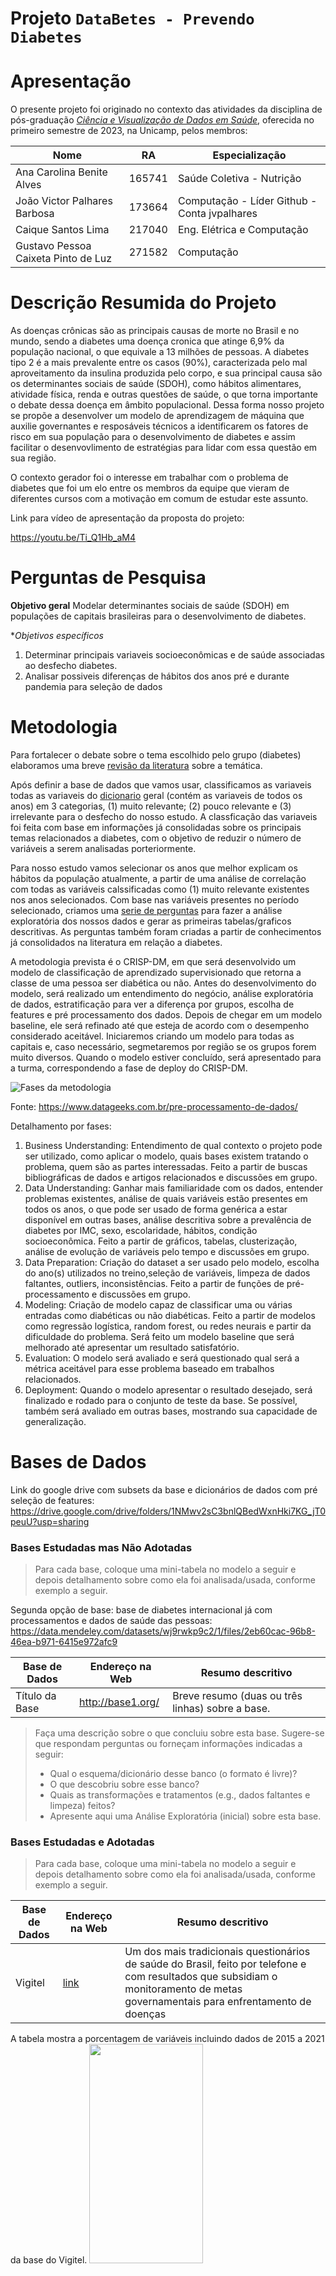 # Projeto `DataBetes - Prevendo Diabetes`

# Apresentação

O presente projeto foi originado no contexto das atividades da disciplina de pós-graduação [*Ciência e Visualização de Dados em Saúde*](https://github.com/datasci4health/home), oferecida no primeiro semestre de 2023, na Unicamp, pelos membros:


|Nome  | RA | Especialização|
|--|--|--|
| Ana Carolina Benite Alves  | 165741  | Saúde Coletiva - Nutrição|
| João Victor Palhares Barbosa  | 173664  | Computação - Líder Github - Conta jvpalhares |
| Caique Santos Lima  | 217040  | Eng. Elétrica e Computação |
| Gustavo Pessoa Caixeta Pinto de Luz  | 271582  | Computação |


# Descrição Resumida do Projeto
As doenças crônicas são as principais causas de morte no Brasil e no mundo, sendo a diabetes uma doença cronica que atinge 6,9% da população nacional, o que equivale a 13 milhões de pessoas. A diabetes tipo 2 é a mais prevalente entre os casos (90%), caracterizada pelo mal aproveitamento da insulina produzida pelo corpo, e sua principal causa são os determinantes sociais de saúde (SDOH), como hábitos alimentares, atividade física, renda e outras questões de saúde, o que torna importante o debate dessa doença em âmbito populacional. Dessa forma nosso projeto se propõe a desenvolver um modelo de aprendizagem de máquina que auxilie governantes e resposáveis técnicos a identificarem os fatores de risco em sua população para o desenvolvimento de diabetes e assim facilitar o desenvovlimento de estratégias para lidar com essa questão em sua região. 

O contexto gerador foi o interesse em trabalhar com o problema de diabetes que foi um elo entre os membros da equipe que vieram de diferentes cursos com a motivação em comum de estudar este assunto.

Link para vídeo de apresentação da proposta do projeto:

https://youtu.be/Ti_Q1Hb_aM4

# Perguntas de Pesquisa
**Objetivo geral**
Modelar determinantes sociais de saúde (SDOH) em populações de capitais brasileiras para o desenvolvimento de diabetes.

**Objetivos específicos*
1. Determinar principais variaveis socioeconômicas e de saúde associadas ao desfecho diabetes.
2. Analisar possiveis diferenças de hábitos dos anos pré e durante pandemia para seleção de dados

# Metodologia
Para fortalecer o debate sobre o tema escolhido pelo grupo (diabetes) elaboramos uma breve [revisão da literatura](https://docs.google.com/spreadsheets/d/16Tx_cRwd-Si_22261u3sc9vwINxoUJbDIam9G-gOqMw/edit?usp=share_link) sobre a temática.

Após definir a base de dados que vamos usar, classificamos as variaveis todas as variaveis do [dicionario](https://docs.google.com/spreadsheets/d/1aNySJ5izNeSEnhFt3PwWIv_5IPRt3P12/edit?usp=sharing&ouid=106016703712140707137&rtpof=true&sd=true) geral (contém as variaveis de todos os anos) em 3 categorias, (1) muito relevante; (2) pouco relevante e (3) irrelevante para o desfecho do nosso estudo. A classficação das variaveis foi feita com base em informações já consolidadas sobre os principais temas relacionados a diabetes, com o objetivo de reduzir o número de variáveis a serem analisadas porteriormente. 

Para nosso estudo vamos selecionar os anos que melhor explicam os hábitos da população atualmente, a partir de uma análise de correlação com todas as variáveis calssificadas como (1) muito relevante existentes nos anos selecionados. Com base nas variáveis presentes no período selecionado, criamos uma [serie de perguntas](https://docs.google.com/document/d/1_7RMeBFHca32wVxBhwUvWz-3Or6s_1LFaEVwYnwiljg/edit?usp=share_link) para fazer a análise exploratória dos nossos dados e gerar as primeiras tabelas/graficos descritivas. As perguntas também foram criadas a partir de conhecimentos já consolidados na literatura em relação a diabetes. 

A metodologia prevista é o CRISP-DM, em que será desenvolvido um modelo de classificação de aprendizado supervisionado que retorna a classe de uma pessoa ser diabética ou não. Antes do desenvolvimento do modelo, será realizado um entendimento do negócio, análise exploratória de dados, estratificação para ver a diferença por grupos, escolha de features e pré processamento dos dados. Depois de chegar em um modelo baseline, ele será refinado até que esteja de acordo com o desempenho considerado aceitável. Iniciaremos criando um modelo para todas as capitais e, caso necessário, segmetaremos por região se os grupos forem muito diversos. Quando o modelo estiver concluído, será apresentado para a turma, correspondendo a fase de deploy do CRISP-DM.

![Fases da metodologia](assets/Fluxo_dados.drawio.png)

Fonte: https://www.datageeks.com.br/pre-processamento-de-dados/


Detalhamento por fases:
1. Business Understanding: Entendimento de qual contexto o projeto pode ser utilizado, como aplicar o modelo, quais bases existem tratando o problema, quem são as partes interessadas. Feito a partir de buscas bibliográficas de dados e artigos relacionados e discussões em grupo.
2. Data Understanding: Ganhar mais familiaridade com os dados, entender problemas existentes, análise de quais variáveis estão presentes em todos os anos, o que pode ser usado de forma genérica a estar disponível em outras bases, análise descritiva sobre a prevalência de diabetes por IMC, sexo, escolaridade, hábitos, condição socioeconômica. Feito a partir de gráficos, tabelas, clusterização, análise de evolução de variáveis pelo tempo e discussões em grupo.
3. Data Preparation: Criação do dataset a ser usado pelo modelo, escolha do ano(s) utilizados no treino,seleção de variáveis, limpeza de dados faltantes, outliers, inconsistências. Feito a partir de funções de pré-processamento e discussões em grupo.
4. Modeling: Criação de modelo capaz de classificar uma ou várias entradas como diabéticas ou não diabéticas. Feito a partir de modelos como regressão logística, random forest, ou redes neurais e partir da dificuldade do problema. Será feito um modelo baseline que será melhorado até apresentar um resultado satisfatório.
5. Evaluation: O modelo será avaliado e será questionado qual será a métrica aceitável para esse problema baseado em trabalhos relacionados.
6. Deployment: Quando o modelo apresentar o resultado desejado, será finalizado e rodado para o conjunto de teste da base. Se possível, também será avaliado em outras bases, mostrando sua capacidade de generalização.

# Bases de Dados


Link do google drive com subsets da base e dicionários de dados com pré seleção de features: https://drive.google.com/drive/folders/1NMwv2sC3bnlQBedWxnHki7KG_jT0peuU?usp=sharing


### Bases Estudadas mas Não Adotadas

> Para cada base, coloque uma mini-tabela no modelo a seguir e depois detalhamento sobre como ela foi analisada/usada, conforme exemplo a seguir.

Segunda opção de base: base de diabetes internacional já com processamentos e dados de saúde das pessoas: https://data.mendeley.com/datasets/wj9rwkp9c2/1/files/2eb60cac-96b8-46ea-b971-6415e972afc9


Base de Dados | Endereço na Web | Resumo descritivo
----- | ----- | -----
Título da Base | http://base1.org/ | Breve resumo (duas ou três linhas) sobre a base.

> Faça uma descrição sobre o que concluiu sobre esta base. Sugere-se que respondam perguntas ou forneçam informações indicadas a seguir:
> * Qual o esquema/dicionário desse banco (o formato é livre)?
> * O que descobriu sobre esse banco?
> * Quais as transformações e tratamentos (e.g., dados faltantes e limpeza) feitos?
> * Apresente aqui uma Análise Exploratória (inicial) sobre esta base.


### Bases Estudadas e Adotadas

> Para cada base, coloque uma mini-tabela no modelo a seguir e depois detalhamento sobre como ela foi analisada/usada, conforme exemplo a seguir.

Base de Dados | Endereço na Web | Resumo descritivo
----- | ----- | -----
Vigitel | [link](https://svs.aids.gov.br/download/Vigitel/) | Um dos mais tradicionais questionários de saúde do Brasil, feito por telefone e com resultados que subsidiam o monitoramento de metas governamentais para enfrentamento de doenças

A tabela mostra a porcentagem de variáveis incluindo dados de 2015 a 2021 da base do Vigitel. 
<img src="img/tabela_dataset.jpg"  width="60%" height="30%" align:center>


Pode se notar que é uma base majoritariamente composta de mulheres, brancas, de 65 anos ou mais, com peso normal, com pelo menos 2º grau de escolaridade, que não consome álcool, não possui pressão alta. A porcentagem de entrevistados com diabetes é de cerca de 10%.

#### Análises

![](assets/diab_geral.PNG)

Pode se notar que a probabilidade de um indivíduo possuir diabetes aumentou de 9 para 14% de 2015 a 2021. Mesmo assim, a variação não foi tão grande e isso pode tornar o modelo mais generalizável. Por enquanto a escolha foi de manter todos os anos após 2015.

As faixas etárias maiores apresentaram maiores taxas de diabéticos, com uma diferença clara entre elas.

![](assets/diab_fet.PNG)

Em geral a incidência de diabetes é balanceada entre as cores, com um número levemente maior para as cores indígena e amarela.
![](assets/diab_cor.PNG)

Pessoas com maior escolaridade possuem menos diabetes.
![](assets/diab_escolaridade.PNG)

A pressão alta é um fator ligado a diabetes consistentemente ao longo dos anos, como mostra o gráfico.
![](assets/diab_pressao.PNG)

O consumo de álcool diário aumenta consideravelmente a chance de desenvolver diabetes, com uma diferença de até 6% entre o consumo de 5 a 6 dias para todos os dias.
![](assets/diab_freqalcool.PNG)

Alguns fatores foram diferentes do esperado, como por exemplo a frequência do consumo de refrigerantes.

![](assets/diab_refri.PNG)

Espera-se que quanto maior a frequência, maior a possibilidade do desfecho diabetes. No entanto, os dados revelaram uma chance maior para quem nunca consome. Isso pode se dar por conta de uma mudança de hábitos dos indivíduos que são diagnosticados com a doença. Por isso, variáveis como essa não serão usadas pelo modelo, para não gerar um fator de confusão.

#### Seleção de variáveis

A seleção inicial de variáveis após a análise foi de:
- faixa etária
- escolaridade
- IMC
- pressão alta
- frequência de consumo de álcool
- cor

O link com todos os gráficos de análise está aqui (inserir link), foram selecionadas as mais relevantes para a justificativa.

### Integração entre Bases e Análise Exploratória
Na quarta-feira (17/04), em uma reunião de trabalho com a Maria Clara Pimenta (aluna de medicina na FCM/Unicamp), foi discutida a possibilidade de se usar uma coorte de doenças coronarianas (que também contém dados relacionados à diabetes) para validação do modelo treinado com a base Vigitel. Esta coorte faz parte de um estudo realizado pelos pesquisadores da FCM/Unicamp. Até o momento, a Maria está em contato com seu orientador para solicitar a disponibilização da referida base para o projeto DataBetes.


# Ferramentas
Ferramenta teórica: Pubmed, Google Scholar e documentos/protocolos governamentais.
Ferramente de dados: Python, Google Colab, bibliotecas de manipulação de dados(Pandas, NumPy), bibliotecas de machine learning (Scikit-learn, TensorFlow, PyTorch - a depender da dificuldade do problema), bibliotecas de visualização de dados (Matplotlib, Seaborn, Plotly) e o que mais for necessário para resolver o problema.

# Cronograma

|Data  | Entrega Esperada |
|--|--|
| 14 de maio | Resultado parcial: análise descritiva estratificada por grupos, seleção de dados. 3 primeiras etapas do CRISP-DM   |
| 22 de junho | Modelo refinado e finalizado. Últimas etapas da metodologia  |
| 22 ou 27 de junho  | Apresentação  |

